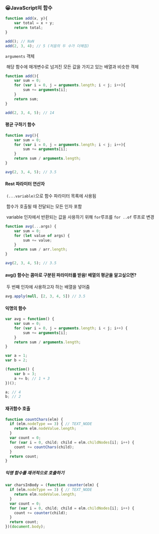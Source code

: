 ### 😀JavaScript의 함수

```js
function add(x, y){
    var total = x + y;
    return total;
}

add(); // NaN
add(2, 3, 4); // 5 (처음의 두 수가 더해짐)
```



`arguments` 객체 

​	해당 함수에 매개변수로 넘겨진 모든 값을 가지고 있는 배열과 비슷한 객체

```js
function add(){
    var sum = 0;
    for (var i = 0, j = arguments.length; i < j; i++){
        sum += arguments[i];
    }
    return sum;
}

add(2, 3, 4, 5); // 14
```



#### 평균 구하기 함수

```js
function avg(){
    var sum = 0;
    for (var i = 0, j = arguments.length; i < j; i++){
        sum += arguments[i];
    }
    return sum / arguments.length;
}

avg(2, 3, 4, 5); // 3.5
```



#### Rest 파라미터 연산자

​	`(...variable)`으로 함수 파라미터 목록에 사용됨

​	함수가 호출될 때 전달되는 모든 인자 포함

​	variable 인자에서 반환되는 값을 사용하기 위해 `for`루프를 `for ..of` 루프로 변경

```js
function avg(...args) {
    var sum = 0;
    for (let value of args) {
        sum += value;
    }
    return sum / arr.length;
}

avg(2, 3, 4, 5); // 3.5
```



#### avg() 함수는 콤마로 구분된 파라미터를 받음! 배열의 평균을 알고싶으면?

​	두 번째 인자에 사용하고자 하는 배열을 넣어줌

```js
avg.apply(null, [2, 3, 4, 5]) // 3.5
```



#### 익명의 함수

```js
var avg = function() {
    var sum = 0;
    for (var i = 0, j = arguments.length; i < j; i++) {
        sum += arguments[i];
    }
    return sum / arguments.length;
}
```

```js
var a = 1;
var b = 2;

(function() {
    var b = 3;
    a += b; // 1 + 3
})();

a; // 4
b; // 2
```



#### 재귀함수 호출

```js
function countChars(elm) {
  if (elm.nodeType == 3) { // TEXT_NODE
    return elm.nodeValue.length;
  }
  var count = 0;
  for (var i = 0, child; child = elm.childNodes[i]; i++) {
    count += countChars(child);
  }
  return count;
}
```



##### 익명 함수를 재귀적으로 호출하기

```js
var charsInBody = (function counter(elm) {
  if (elm.nodeType == 3) { // TEXT_NODE
    return elm.nodeValue.length;
  }
  var count = 0;
  for (var i = 0, child; child = elm.childNodes[i]; i++) {
    count += counter(child);
  }
  return count;
})(document.body);

```

